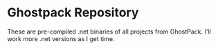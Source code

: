 # Ghostpack Repository

These are pre-compiled .net binaries of all projects from GhostPack. I'll work more .net versions as I get time. 
